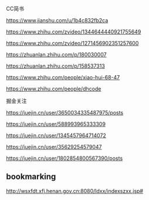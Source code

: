 CC简书

https://www.jianshu.com/u/1b4c832fb2ca



https://www.zhihu.com/zvideo/1344644440921755649

https://www.zhihu.com/zvideo/1271456902351257600

https://zhuanlan.zhihu.com/p/180030007

https://zhuanlan.zhihu.com/p/158537313

https://www.zhihu.com/people/xiao-hui-68-47

https://www.zhihu.com/people/dhcode

掘金关注

https://juejin.cn/user/3650034335487975/posts

https://juejin.cn/user/588993965333309

https://juejin.cn/user/1345457964714072

https://juejin.cn/user/35629254579047

https://juejin.cn/user/1802854800567390/posts

## bookmarking

http://wsxfdt.xfj.henan.gov.cn:8080/ldxx/indexszxx.jsp#
